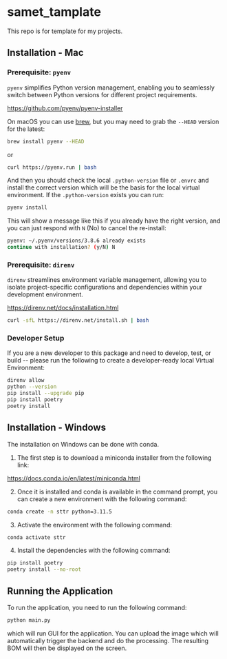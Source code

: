 # samet_tamplate

This repo is for template for my projects.


## Installation - Mac

### Prerequisite: `pyenv`

`pyenv` simplifies Python version management, enabling you to seamlessly switch between 
Python versions for different project requirements.



https://github.com/pyenv/pyenv-installer

On macOS you can use [brew](https://brew.sh), but you may need to grab the `--HEAD` version for the latest:

```bash
brew install pyenv --HEAD
```

or

```bash
curl https://pyenv.run | bash
```

And then you should check the local `.python-version` file or `.envrc` and install the correct version which will be the basis for the local virtual environment. If the `.python-version` exists you can run:

```bash
pyenv install
```

This will show a message like this if you already have the right version, and you can just respond with `N` (No) to cancel the re-install:

```bash
pyenv: ~/.pyenv/versions/3.8.6 already exists
continue with installation? (y/N) N
```

### Prerequisite: `direnv`

`direnv` streamlines environment variable management, allowing you to isolate 
project-specific configurations and dependencies within your development environment.

https://direnv.net/docs/installation.html

```bash
curl -sfL https://direnv.net/install.sh | bash
```

### Developer Setup

If you are a new developer to this package and need to develop, test, or build -- please run the following to create a developer-ready local Virtual Environment:

```bash
direnv allow
python --version
pip install --upgrade pip
pip install poetry
poetry install
```


## Installation - Windows

The installation on Windows can be done with conda. 

1. The first step is to download a miniconda installer from the following link:

https://docs.conda.io/en/latest/miniconda.html

2. Once it is installed and conda is available in the command prompt, you can create a new environment with the following command:

```bash 
conda create -n sttr python=3.11.5
```

3. Activate the environment with the following command:

```bash
conda activate sttr
```


4. Install the dependencies with the following command:

```bash
pip install poetry
poetry install --no-root
```


## Running the Application

To run the application, you need to run the following command:

```bash
python main.py
```

which will run GUI for the application. You can upload the image which will automatically 
trigger the backend and do the processing. The resulting BOM will then be displayed on
the screen.
